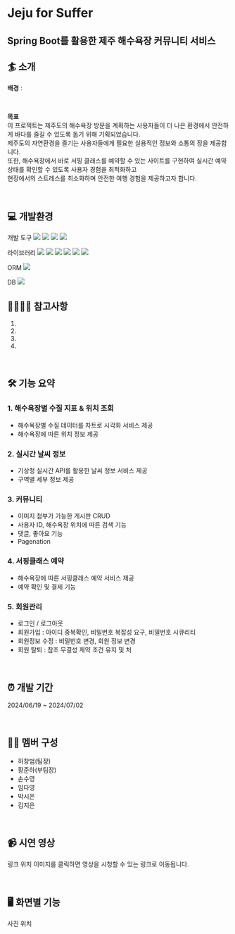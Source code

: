 # Jeju for Suffer
## Spring Boot를 활용한 제주 해수욕장 커뮤니티 서비스

## 🏄 소개
**배경** :   

<br>

**목표**    
이 프로젝트는 제주도의 해수욕장 방문을 계획하는 사용자들이 더 나은 환경에서 안전하게 바다를 즐길 수 있도록 돕기 위해 기획되었습니다.   
제주도의 자연환경을 즐기는 사용자들에게 필요한 실용적인 정보와 소통의 장을 제공합니다.   
또한, 해수욕장에서 바로 서핑 클래스를 예약할 수 있는 사이트를 구현하여 실시간 예약 상태를 확인할 수 있도록 사용자 경험을 최적화하고    
현장에서의 스트레스를 최소화하며 안전한 여행 경험을 제공하고자 합니다.    

<br>

## 💻 개발환경
개발 도구 <img src="https://img.shields.io/badge/SpringBoot-58FA58"> <img src="https://img.shields.io/badge/HTML-FF0000"> <img src="https://img.shields.io/badge/CSS-013ADF"> <img src="https://img.shields.io/badge/JavaScript-F7FE2E">

라이브러리 <img src="https://img.shields.io/badge/Lombok-AC58FA"> <img src="https://img.shields.io/badge/thymeleaf-58D3F7"> <img src="https://img.shields.io/badge/security-FA5858"> <img src="https://img.shields.io/badge/jackson-FA8258"> <img src="https://img.shields.io/badge/validation-F4FA58"> <img src="https://img.shields.io/badge/dataformat-58FA58">

ORM  <img src="https://img.shields.io/badge/JPA-FA8258"> 

DB  <img src="https://img.shields.io/badge/H2-013ADF"> 
<br>

## 🙋‍♂️🙋‍♀️ 참고사항
1. 
2. 
3. 
4. 
   
<br>

## 🛠 기능 요약
### 1. 해수욕장별 수질 지표 & 위치 조회
- 해수욕장별 수질 데이터를 차트로 시각화 서비스 제공
- 해수욕장에 따른 위치 정보 제공
### 2. 실시간 날씨 정보
- 기상청 실시간 API를 활용한 날씨 정보 서비스 제공
- 구역별 세부 정보 제공
### 3. 커뮤니티
- 이미지 첨부가 가능한 게시판 CRUD
- 사용자 ID, 해수욕장 위치에 따른 검색 기능
- 댓글, 좋아요 기능
- Pagenation
### 4. 서핑클래스 예약
- 해수욕장에 따른 서핑클래스 예약 서비스 제공
- 예약 확인 및 결제 기능
### 5. 회원관리
- 로그인 / 로그아웃
- 회원가입 : 아이디 중복확인, 비밀번호 복잡성 요구, 비밀번호 시큐리티
- 회원정보 수정 : 비밀번호 변경, 회원 정보 변경
- 회원 탈퇴 : 참조 무결성 제약 조건 유지 및 처

<br>


## ⏰ 개발 기간
2024/06/19 ~ 2024/07/02

<br>

## 👩‍💻 멤버 구성
- 허창범(팀장)
- 황준하(부팀장)
- 손수영
- 임다영  
- 박시은
- 김지은

<br>


## 📹 시연 영상
링크 위치
이미지를 클릭하면 영상을 시청할 수 있는 링크로 이동됩니다.

<br>

## 🖥 화면별 기능
사진 위치
